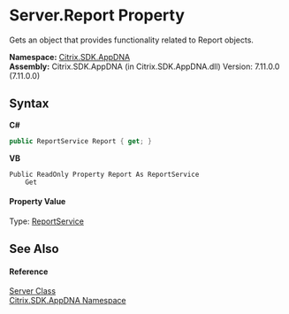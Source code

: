 # Server.Report Property 
 

Gets an object that provides functionality related to Report objects.

**Namespace:**&nbsp;[Citrix.SDK.AppDNA](index.md)<br />**Assembly:**&nbsp;Citrix.SDK.AppDNA (in Citrix.SDK.AppDNA.dll) Version: 7.11.0.0 (7.11.0.0)

## Syntax

**C#**
```csharp
public ReportService Report { get; }
```

**VB**
```vbnet
Public ReadOnly Property Report As ReportService
	Get
```


#### Property Value
Type: <a href="9e51be1a-2f54-b974-0f38-360e4e12cb6d">ReportService</a>

## See Also


#### Reference
<a href="9526f2d1-4eea-2d1b-5877-370f5ea93fd1">Server Class</a><br /><a href="fe2d265b-410b-8b11-1eb4-a790e0b062bf">Citrix.SDK.AppDNA Namespace</a><br />